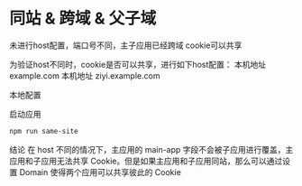 # 同站 & 跨域 & 父子域

未进行host配置，端口号不同，主子应用已经跨域
cookie可以共享

为验证host不同时，cookie是否可以共享，进行如下host配置：
本机地址 example.com
本机地址 ziyi.example.com

本地配置

启动应用

``` bash
npm run same-site
```

结论
在 host 不同的情况下，主应用的 main-app 字段不会被子应用进行覆盖，主应用和子应用无法共享 Cookie。但是如果主应用和子应用同站，那么可以通过设置 Domain 使得两个应用可以共享彼此的 Cookie